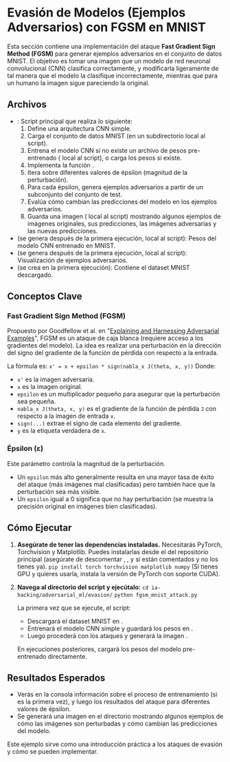 # Evasión de Modelos (Ejemplos Adversarios) con FGSM en MNIST

Esta sección contiene una implementación del ataque **Fast Gradient Sign Method (FGSM)** para generar ejemplos adversarios en el conjunto de datos MNIST. El objetivo es tomar una imagen que un modelo de red neuronal convolucional (CNN) clasifica correctamente, y modificarla ligeramente de tal manera que el modelo la clasifique incorrectamente, mientras que para un humano la imagen sigue pareciendo la original.

## Archivos

*   : Script principal que realiza lo siguiente:
    1.  Define una arquitectura CNN simple.
    2.  Carga el conjunto de datos MNIST (en un subdirectorio  local al script).
    3.  Entrena el modelo CNN si no existe un archivo de pesos pre-entrenado ( local al script), o carga los pesos si existe.
    4.  Implementa la función .
    5.  Itera sobre diferentes valores de épsilon (magnitud de la perturbación).
    6.  Para cada épsilon, genera ejemplos adversarios a partir de un subconjunto del conjunto de test.
    7.  Evalúa cómo cambian las predicciones del modelo en los ejemplos adversarios.
    8.  Guarda una imagen ( local al script) mostrando algunos ejemplos de imágenes originales, sus predicciones, las imágenes adversarias y las nuevas predicciones.
*    (se genera después de la primera ejecución, local al script): Pesos del modelo CNN entrenado en MNIST.
*    (se genera después de la primera ejecución, local al script): Visualización de ejemplos adversarios.
*    (se crea en la primera ejecución): Contiene el dataset MNIST descargado.

## Conceptos Clave

### Fast Gradient Sign Method (FGSM)

Propuesto por Goodfellow et al. en "[Explaining and Harnessing Adversarial Examples](https://arxiv.org/abs/1412.6572)", FGSM es un ataque de caja blanca (requiere acceso a los gradientes del modelo). La idea es realizar una perturbación en la dirección del signo del gradiente de la función de pérdida con respecto a la entrada.

La fórmula es:
`x' = x + epsilon * sign(nabla_x J(theta, x, y))`
Donde:
*   `x'` es la imagen adversaria.
*   `x` es la imagen original.
*   `epsilon` es un multiplicador pequeño para asegurar que la perturbación sea pequeña.
*   `nabla_x J(theta, x, y)` es el gradiente de la función de pérdida `J` con respecto a la imagen de entrada `x`.
*   `sign(...)` extrae el signo de cada elemento del gradiente.
*   `y` es la etiqueta verdadera de `x`.

### Épsilon (ε)

Este parámetro controla la magnitud de la perturbación.
*   Un `epsilon` más alto generalmente resulta en una mayor tasa de éxito del ataque (más imágenes mal clasificadas) pero también hace que la perturbación sea más visible.
*   Un `epsilon` igual a 0 significa que no hay perturbación (se muestra la precisión original en imágenes bien clasificadas).

## Cómo Ejecutar

1.  **Asegúrate de tener las dependencias instaladas.**
    Necesitarás PyTorch, Torchvision y Matplotlib. Puedes instalarlas desde el  del repositorio principal (asegúrate de descomentar , ,  y  si están comentados y no los tienes ya).
    `pip install torch torchvision matplotlib numpy`
    (Si tienes GPU y quieres usarla, instala la versión de PyTorch con soporte CUDA).

2.  **Navega al directorio del script y ejecútalo:**
    `cd ia-hacking/adversarial_ml/evasion/`
    `python fgsm_mnist_attack.py`

    La primera vez que se ejecute, el script:
    *   Descargará el dataset MNIST en .
    *   Entrenará el modelo CNN simple y guardará los pesos en .
    *   Luego procederá con los ataques y generará la imagen .

    En ejecuciones posteriores, cargará los pesos del modelo pre-entrenado directamente.

## Resultados Esperados

*   Verás en la consola información sobre el proceso de entrenamiento (si es la primera vez), y luego los resultados del ataque para diferentes valores de épsilon.
*   Se generará una imagen  en el directorio  mostrando algunos ejemplos de cómo las imágenes son perturbadas y cómo cambian las predicciones del modelo.

Este ejemplo sirve como una introducción práctica a los ataques de evasión y cómo se pueden implementar.
